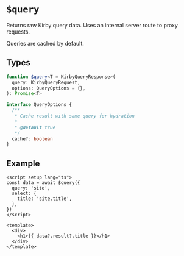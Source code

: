 # `$query`

Returns raw Kirby query data. Uses an internal server route to proxy requests.

Queries are cached by default.

## Types

```ts
function $query<T = KirbyQueryResponse>(
  query: KirbyQueryRequest,
  options: QueryOptions = {},
): Promise<T>

interface QueryOptions {
  /**
   * Cache result with same query for hydration
   *
   * @default true
   */
  cache?: boolean
}
```

## Example

```vue
<script setup lang="ts">
const data = await $query({
  query: 'site',
  select: {
    title: 'site.title',
  },
})
</script>

<template>
  <div>
    <h1>{{ data?.result?.title }}</h1>
  </div>
</template>
```
